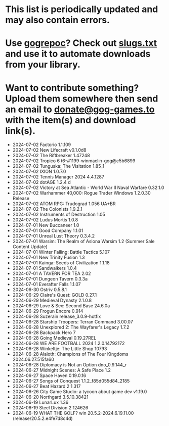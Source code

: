 # This list is periodically updated and may also contain errors.

# Use [gogrepoc](https://github.com/Kalanyr/gogrepoc "gogrepoc")? Check out [slugs.txt](https://raw.githubusercontent.com/GOG-Games-com/missing-updates/main/slugs.txt "slugs.txt") and use it to automate downloads from your library.

# Want to contribute something? Upload them somewhere then send an email to <a href="mailto:donate@gog-games.to">donate@gog-games.to</a> with the item(s) and download link(s).

- 2024-07-02 Factorio 1.1.109
- 2024-07-02 New Lifecraft v0.1.0d8
- 2024-07-02 The Riftbreaker 1.47248
- 2024-07-02 Tropico 6 t6-#1199-winmaclin-gog@c5b6899
- 2024-07-02 Tunguska: The Visitation 1.85_1
- 2024-07-02 IXION 1.0.7.0
- 2024-07-02 Tennis Manager 2024 4.4.1287
- 2024-07-02 dotAGE 1.2.4 d
- 2024-07-02 Victory at Sea Atlantic - World War II Naval Warfare 0.32.1.0
- 2024-07-02 Warhammer 40,000: Rogue Trader Windows 1.2.0.30 Release
- 2024-07-02 ATOM RPG: Trudograd 1.056 UA+BR
- 2024-07-02 The Colonists 1.9.2.1
- 2024-07-02 Instruments of Destruction 1.05
- 2024-07-02 Ludus Mortis 1.0.8
- 2024-07-01 New Buccaneer 1.0
- 2024-07-01 Good Company 1.1.01
- 2024-07-01 Unreal Lust Theory 0.3.4.2
- 2024-07-01 Warsim: The Realm of Aslona Warsim 1.2 (Summer Sale Content Update)
- 2024-07-01 Winter Falling: Battle Tactics 5.107
- 2024-07-01 New Trinity Fusion 1.3
- 2024-07-01 Kainga: Seeds of Civilization 1.1.18
- 2024-07-01 Sandwalkers 1.0.4
- 2024-07-01 A TAVERN FOR TEA 2.02
- 2024-07-01 Dungeon Tavern 0.3.3a
- 2024-07-01 Everafter Falls 1.1.07
- 2024-06-30 Ostriv 0.5.8.1
- 2024-06-29 Claire's Quest: GOLD 0.27.1
- 2024-06-29 Medieval Dynasty 2.1.0.8
- 2024-06-29 Love & Sex: Second Base 24.6.0a
- 2024-06-29 Frogun Encore 0.914
- 2024-06-28 Suzerain release_3.0.9-hotfix
- 2024-06-28 Starship Troopers: Terran Command 3.00.07
- 2024-06-28 Unexplored 2: The Wayfarer's Legacy 1.7.2
- 2024-06-28 Backpack Hero 7
- 2024-06-28 Going Medieval 0.19.27REL
- 2024-06-28 WE ARE FOOTBALL 2024 1.2.0.14792172
- 2024-06-28 Winkeltje: The Little Shop 10793
- 2024-06-28 Alaloth: Champions of The Four Kingdoms 2024.06.27.515fa60
- 2024-06-28 Diplomacy is Not an Option dno_0.9.144_r
- 2024-06-27 Midnight Scenes: A Safe Place 1.2
- 2024-06-27 Space Haven 0.19.0.16
- 2024-06-27 Songs of Conquest 1.1.2_f85d055d84_2185
- 2024-06-27 Beat Hazard 2 1.317
- 2024-06-26 City Game Studio: a tycoon about game dev v1.19.0
- 2024-06-20 Northgard 3.5.10.38421
- 2024-06-19 LunarLux 1.36
- 2024-06-19 Steel Division 2 124626
- 2024-06-19 WHAT THE GOLF? win 20.5.2-2024.6.19.11.00 (release/20.5.2.e4fe7d8c4d)
